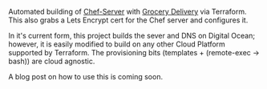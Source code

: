 Automated building of [Chef-Server](https://docs.chef.io/install_server.html) with [Grocery Delivery](https://github.com/facebook/grocery-delivery) via Terraform.
This also grabs a Lets Encrypt cert for the Chef server and configures it.

In it's current form, this project builds the sever and DNS on Digital Ocean; however, it is easily modified to build on any other Cloud Platform supported by Terraform. The provisioning bits (templates + (remote-exec -> bash)) are cloud agnostic.

A blog post on how to use this is coming soon.
